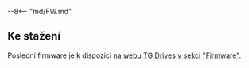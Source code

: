 --8<-- "md/FW.md"

## Ke stažení
Poslední firmware je k dispozici [na webu TG Drives v sekci "Firmware"](https://dev025.tgdrives.cz/cs/products/servodrives/690#firmwaresection).